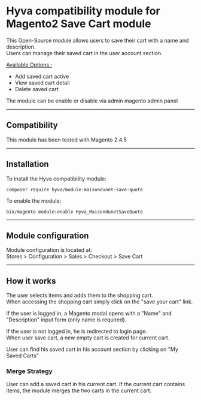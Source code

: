 # Hyva compatibility module for Magento2 Save Cart module  

This Open-Source module allows users to save their cart with a name and description.  
Users can manage their saved cart in the user account section.

<ins>Available Options :</ins>
- Add saved cart active
- View saved cart detail
- Delete saved cart

The module can be enable or disable via admin magento admin panel  

---  
## Compatibility
This module has been tested with Magento 2.4.5

---
## Installation
To Install the  Hyva compatibility module:
```
composer require hyva/module-maisondunet-save-quote
```
To enable the module:
```
bin/magento module:enable Hyva_MaisondunetSaveQuote
```  
---

## Module configuration
Module configuration is located at:  
Stores > Configuration > Sales > Checkout > Save Cart

---
## How it works

The user selects items and adds them to the shopping cart.  
When accessing the shopping cart simply click on the "save your cart" link.

If the user is logged in, a Magento modal opens with a "Name" and "Description" input form (only name is required).

If the user is not logged in, he is redirected to login page.  
When user save cart, a new empty cart is created for current cart.

User can find his saved cart in his account section by clicking on "My Saved Carts"

### Merge Strategy

User can add a saved cart in his current cart. If the current cart contains items, the module merges the two carts in the current cart.  
